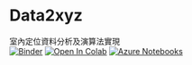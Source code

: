 # Data2xyz
室內定位資料分析及演算法實現  
[![Binder](https://mybinder.org/badge_logo.svg)](https://mybinder.org/v2/gh/min-lab/Data2xyz/master)
[![Open In Colab](https://colab.research.google.com/assets/colab-badge.svg)](https://colab.research.google.com/github/min-lab/Data2xyz/blob/master)
[![Azure Notebooks](https://notebooks.azure.com/launch.png)](https://notebooks.azure.com/import/gh/min-lab/Data2xyz)
